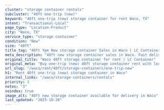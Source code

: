 ```yaml
---
cluster: "storage container rentals"
subcluster: "40ft one-trip (new)"
keyword: "40ft one-trip (new) storage container for rent Waco, TX"
intent: "Transactional-Local"
page_type: "Location-Product"
city: "Waco, TX"
service_type: "storage container"
condition: "New"
size: "40ft"
title_tag: "40ft Ypm New storage container Sales in Waco | LC Container"
meta_description: "40ft new storage container sales in Waco. Fast delivery, competitive pricing. Serving storage containers area. Quote ID: ONA. Call (214) 524-4168 for your free quote today."
original_title: "Waco 40ft storage container for rent | LC Container"
original_meta: "Buy one-trip (new) 40ft storage container rent with local delivery in Waco, TX. LC Container — local Since 2003. Request a fast quote today."
url_slug: "/waco/rent/40ft/storage-containers/one-trip-new"
h1: "Rent 40ft one-trip (new) storage container in Waco"
internal_links: "/waco/storage-containers/rentals"
priority: 3
notes: "3"
noindex: true
image_alt: "40ft new storage container available for delivery in Waco"
last_updated: "2025-10-20"
---
```


<!-- TODO: Add unique city/inventory copy, images, and internal links here. -->
